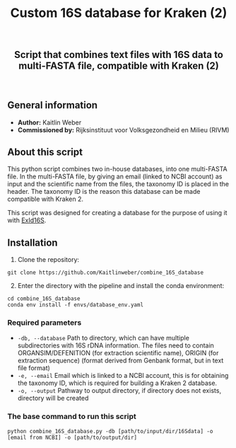 <div align="center">
    <h1>Custom 16S database for Kraken (2)</h1>
    <br />
    <h2>Script that combines text files with 16S data to multi-FASTA file, compatible with Kraken (2)</h2>
    <br />
</div>


## General information
* **Author:** Kaitlin Weber
* **Commissioned by:** Rijksinstituut voor Volksgezondheid en Milieu (RIVM)

## About this script

This python script combines two in-house databases, into one multi-FASTA file. In the multi-FASTA file, by giving an email (linked to NCBI account) as input and the scientific name from the files, the taxonomy ID is placed in the header. The taxonomy ID is the reason this database can be made compatible with Kraken 2.

This script was designed for creating a database for the purpose of using it with [ExId16S](https://github.com/Kaitlinweber/exid16s). 

## Installation

1. Clone the repository:

```
git clone https://github.com/Kaitlinweber/combine_16S_database
```

2. Enter the directory with the pipeline and install the conda environment:

```
cd combine_16S_database
conda env install -f envs/database_env.yaml
```

### Required parameters

* ```-db, --database```  Path to directory, which can have multiple subdirectories with 16S rDNA information. The files need to contain ORGANSIM/DEFENITION (for extraction scientific name), ORIGIN (for extraction sequence) (format derived from Genbank format, but in text file format)
* ```-e, --email``` Email which is linked to a NCBI account, this is for obtaining the taxonomy ID, which is required for building a Kraken 2 database.
* ```-o, --output``` Pathway to output directory, if directory does not exists, directory will be created



### The base command to run this script 

```
python combine_16S_database.py -db [path/to/input/dir/16Sdata] -o [email from NCBI] -o [path/to/output/dir] 
```

